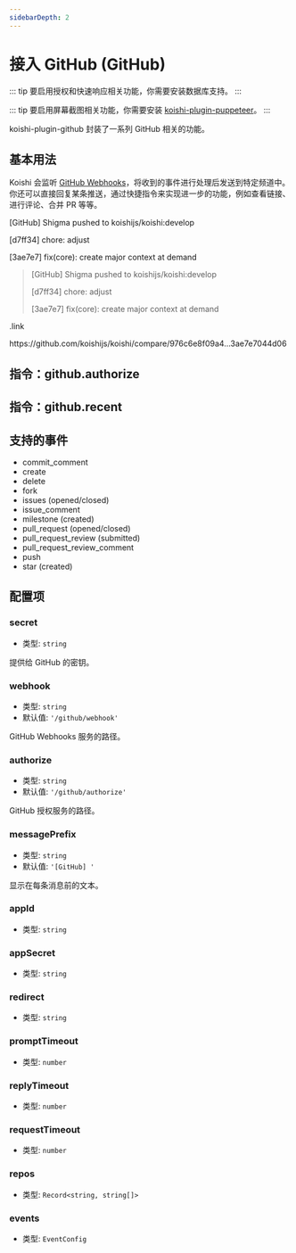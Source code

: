 ```yaml
---
sidebarDepth: 2
---
```


# 接入 GitHub (GitHub)

::: tip
要启用授权和快速响应相关功能，你需要安装数据库支持。
:::

::: tip
要启用屏幕截图相关功能，你需要安装 [koishi-plugin-puppeteer](./puppeteer.md)。
:::

koishi-plugin-github 封装了一系列 GitHub 相关的功能。

## 基本用法

Koishi 会监听 [GitHub Webhooks](https://developer.github.com/webhooks/)，将收到的事件进行处理后发送到特定频道中。你还可以直接回复某条推送，通过快捷指令来实现进一步的功能，例如查看链接、进行评论、合并 PR 等等。

<panel-view title="聊天记录">
<chat-message nickname="Koishi" avatar="/koishi.png">
<p>[GitHub] Shigma pushed to koishijs/koishi:develop</p>
<p>[d7ff34] chore: adjust</p>
<p>[3ae7e7] fix(core): create major context at demand</p>
</chat-message>
<chat-message nickname="Alice" color="#cc0066">
<blockquote>
<p>[GitHub] Shigma pushed to koishijs/koishi:develop</p>
<p>[d7ff34] chore: adjust</p>
<p>[3ae7e7] fix(core): create major context at demand</p>
</blockquote>
<p>.link</p>
</chat-message>
<chat-message nickname="Koishi" avatar="/koishi.png">https://github.com/koishijs/koishi/compare/976c6e8f09a4...3ae7e7044d06</chat-message>
</panel-view>

## 指令：github.authorize

## 指令：github.recent

## 支持的事件

- commit_comment
- create
- delete
- fork
- issues (opened/closed)
- issue_comment
- milestone (created)
- pull_request (opened/closed)
- pull_request_review (submitted)
- pull_request_review_comment
- push
- star (created)

## 配置项

### secret

- 类型: `string`

提供给 GitHub 的密钥。

### webhook

- 类型: `string`
- 默认值: `'/github/webhook'`

GitHub Webhooks 服务的路径。

### authorize

- 类型: `string`
- 默认值: `'/github/authorize'`

GitHub 授权服务的路径。

### messagePrefix

- 类型: `string`
- 默认值: `'[GitHub] '`

显示在每条消息前的文本。

### appId

- 类型: `string`

### appSecret

- 类型: `string`

### redirect

- 类型: `string`

### promptTimeout

- 类型: `number`

### replyTimeout

- 类型: `number`

### requestTimeout

- 类型: `number`

### repos

- 类型: `Record<string, string[]>`

### events

- 类型: `EventConfig`



